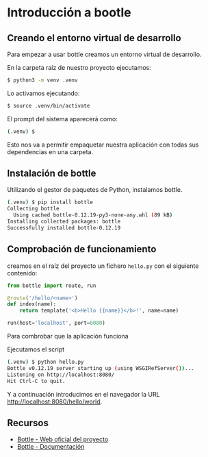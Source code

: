 # Introducción a bootle
## Creando el entorno virtual de desarrollo
Para empezar a usar bottle creamos un entorno virtual de desarrollo.

En la carpeta raíz de nuestro proyecto ejecutamos:

```bash
$ python3 -m venv .venv
```

Lo activamos ejecutando:

```bash
$ source .venv/bin/activate
```

El prompt del sistema aparecerá como:

```bash
(.venv) $
```

Esto nos va a permitir empaquetar nuestra aplicación con todas sus dependencias en una carpeta.

## Instalación de bottle

Utilizando el gestor de paquetes de Python, instalamos bottle.
```bash
(.venv) $ pip install bottle       
Collecting bottle
  Using cached bottle-0.12.19-py3-none-any.whl (89 kB)
Installing collected packages: bottle
Successfully installed bottle-0.12.19
```

## Comprobación de funcionamiento

creamos en el raíz del proyecto un fichero `hello.py` con el siguiente contenido:

```python
from bottle import route, run

@route('/hello/<name>')
def index(name):
    return template('<b>Hello {{name}}</b>!', name=name)

run(host='localhost', port=8080)
```
Para combrobar que la aplicación funciona

Ejecutamos el script

```bash
(.venv) $ python hello.py
Bottle v0.12.19 server starting up (using WSGIRefServer())...
Listening on http://localhost:8080/
Hit Ctrl-C to quit.
```

Y a continuación introducimos en el navegador la URL [http://localhost:8080/hello/world](http://localhost:8080/hello/world).

## Recursos

* [Bottle - Web oficial del proyecto](http://bottlepy.org/)
* [Bottle - Documentación](https://bottlepy.org/docs/dev/index.html)